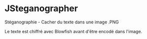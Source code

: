 # JSteganographer

Stéganographie - Cacher du texte dans une image .PNG

Le texte est chiffré avec Blowfish avant d'être encodé dans l'image.

